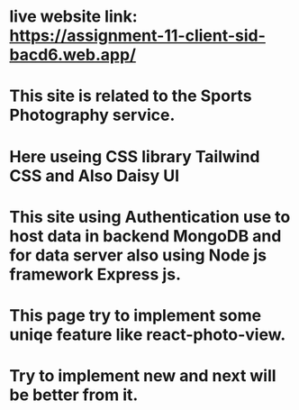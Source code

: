 # live website link: https://assignment-11-client-sid-bacd6.web.app/

# This site is related to the Sports Photography service.

# Here useing CSS library Tailwind CSS and Also Daisy UI

# This site using Authentication use to host data in backend MongoDB and for data server also using Node js framework Express js.

# This page try to implement some uniqe feature like react-photo-view.

# Try to implement new and next will be better from it.
